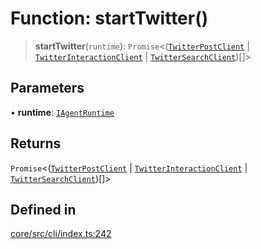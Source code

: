 # Function: startTwitter()

> **startTwitter**(`runtime`): `Promise`\<([`TwitterPostClient`](../classes/TwitterPostClient.md) \| [`TwitterInteractionClient`](../classes/TwitterInteractionClient.md) \| [`TwitterSearchClient`](../classes/TwitterSearchClient.md))[]\>

## Parameters

• **runtime**: [`IAgentRuntime`](../interfaces/IAgentRuntime.md)

## Returns

`Promise`\<([`TwitterPostClient`](../classes/TwitterPostClient.md) \| [`TwitterInteractionClient`](../classes/TwitterInteractionClient.md) \| [`TwitterSearchClient`](../classes/TwitterSearchClient.md))[]\>

## Defined in

[core/src/cli/index.ts:242](https://github.com/ai16z/eliza/blob/c537cb3e848b54fcb914d8ef84924fa5fdeaec66/core/src/cli/index.ts#L242)
